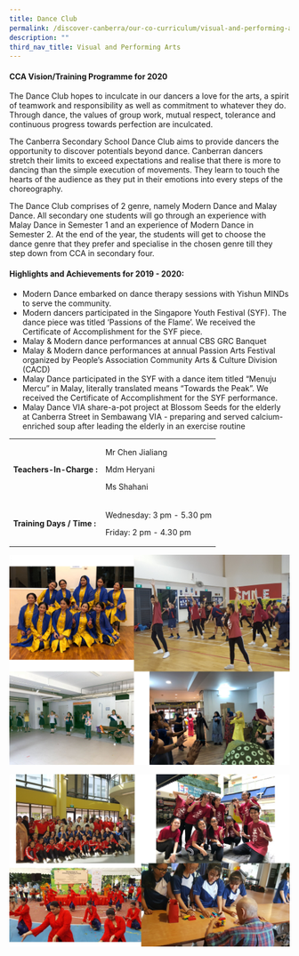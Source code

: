 ```yaml
---
title: Dance Club
permalink: /discover-canberra/our-co-curriculum/visual-and-performing-arts/dance-club/
description: ""
third_nav_title: Visual and Performing Arts
---
```

<h4><strong>CCA Vision/Training Programme for 2020</strong></h4>
<p>The Dance Club hopes to inculcate in our dancers a love for the arts, a spirit of teamwork and responsibility as well as commitment to whatever they do. Through dance, the values of group work, mutual respect, tolerance and continuous progress towards perfection are inculcated.</p>
<p>The Canberra Secondary School Dance Club aims to provide dancers the opportunity to discover potentials beyond dance. Canberran dancers stretch their limits to exceed expectations and realise that there is more to dancing than the simple execution of movements. They learn to touch the hearts of the audience as they put in their emotions into every steps of the choreography.</p>
<p>The Dance Club comprises of 2 genre, namely Modern Dance and Malay Dance. All secondary one students will go through an experience with Malay Dance in Semester 1 and an experience of Modern Dance in Semester 2. At the end of the year, the students will get to choose the dance genre that they prefer and specialise in the chosen genre till they step down from CCA in secondary four.</p>
<h4><strong>Highlights and Achievements for 2019 - 2020:</strong></h4>
<div>
<ul>
<li>Modern Dance embarked on dance therapy sessions with Yishun MINDs to serve the community.</li>
<li>Modern dancers participated in the Singapore Youth Festival (SYF). The dance piece was titled &lsquo;Passions of the Flame&rsquo;. We received the Certificate of Accomplishment for the SYF piece.</li>
<li>Malay &amp; Modern dance performances at annual CBS GRC Banquet</li>
<li>Malay &amp; Modern dance performances at annual Passion Arts Festival organized by People&rsquo;s Association Community Arts &amp; Culture Division (CACD)</li>
<li>Malay Dance participated in the SYF with a dance item titled &ldquo;Menuju Mercu&rdquo; in Malay, literally translated means &ldquo;Towards the Peak&rdquo;. We received the Certificate of Accomplishment for the SYF performance.</li>
<li>Malay Dance VIA share-a-pot project at Blossom Seeds for the elderly at Canberra Street in Sembawang VIA - preparing and served calcium-enriched soup after leading the elderly in an exercise routine</li>
</ul>
</div>
<table border="0" cellpadding="10">
<tbody>
<tr>
<td>
<p><strong>Teachers-In-Charge :</strong></p>
</td>
<td>
<p>Mr Chen Jialiang</p>
<p>Mdm Heryani</p>
<p>Ms Shahani</p>
</td>
</tr>
<tr>
<td>
<p><strong>Training Days / Time :</strong></p>
</td>
<td>
<p>Wednesday: 3 pm - 5.30 pm</p>
<p>Friday: 2 pm - 4.30 pm</p>
</td>
</tr>
</tbody>
</table>

![](/images/dc1.jpg)

![](/images/dc2.jpg)